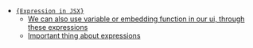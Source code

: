 - [`{Expression in JSX}`](https://youtu.be/M9O5AjEFzKw?si=2PZJpoVYQa0SL39b&t=2417)
     - [We can also use variable or embedding function in our ui, through these expressions](https://youtu.be/M9O5AjEFzKw?si=VKXamntCFaFyVC0B&t=2457)
     - [Important thing about expressions](https://youtu.be/FxgM9k1rg0Q?si=W4gpLlwX9uFISAfH&t=8197)